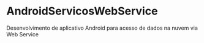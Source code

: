 # AndroidServicosWebService
Desenvolvimento de aplicativo Android para acesso de dados na nuvem via Web Service
